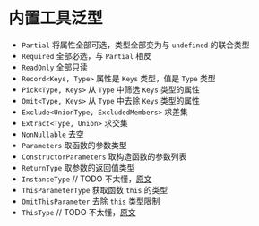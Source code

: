# 内置工具泛型

* `Partial` 将属性全部可选，类型全部变为与 `undefined` 的联合类型
* `Required` 全部必选，与 `Partial` 相反
* `ReadOnly` 全部只读
* `Record<Keys, Type>` 属性是 `Keys` 类型，值是 `Type` 类型
* `Pick<Type, Keys>` 从 `Type` 中筛选 `Keys` 类型的属性
* `Omit<Type, Keys>` 从 `Type` 中去除 `Keys` 类型的属性
* `Exclude<UnionType, ExcludedMembers>` 求差集
* `Extract<Type, Union>` 求交集
* `NonNullable` 去空
* `Parameters` 取函数的参数类型
* `ConstructorParameters` 取构造函数的参数列表
* `ReturnType` 取参数的返回值类型
* `InstanceType` // TODO 不太懂，[原文](https://www.typescriptlang.org/docs/handbook/utility-types.html#instancetypetype)
* `ThisParameterType` 获取函数 `this` 的类型
* `OmitThisParameter` 去除 `this` 类型限制
* `ThisType` // TODO 不太懂，[原文](https://www.typescriptlang.org/docs/handbook/utility-types.html#thistypetype)
